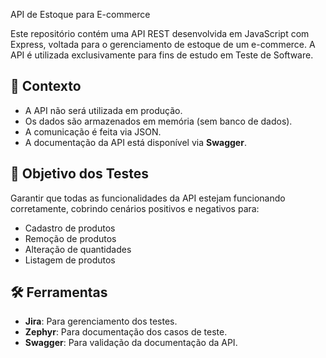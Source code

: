 API de Estoque para E-commerce

Este repositório contém uma API REST desenvolvida em JavaScript com Express, voltada para o gerenciamento de estoque de um e-commerce. A API é utilizada exclusivamente para fins de estudo em Teste de Software.

## 📌 Contexto

- A API não será utilizada em produção.
- Os dados são armazenados em memória (sem banco de dados).
- A comunicação é feita via JSON.
- A documentação da API está disponível via **Swagger**.

## 🧪 Objetivo dos Testes

Garantir que todas as funcionalidades da API estejam funcionando corretamente, cobrindo cenários positivos e negativos para:

- Cadastro de produtos
- Remoção de produtos
- Alteração de quantidades
- Listagem de produtos

## 🛠 Ferramentas

- **Jira**: Para gerenciamento dos testes.
- **Zephyr**: Para documentação dos casos de teste.
- **Swagger**: Para validação da documentação da API.
